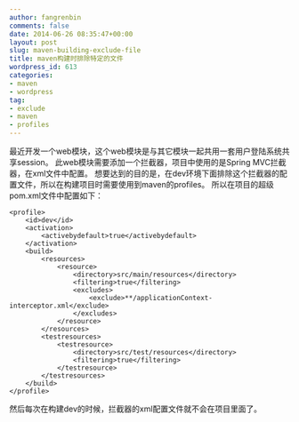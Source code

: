```yaml
---
author: fangrenbin
comments: false
date: 2014-06-26 08:35:47+00:00
layout: post
slug: maven-building-exclude-file
title: maven构建时排除特定的文件
wordpress_id: 613
categories:
- maven
- wordpress
tag:
- exclude
- maven
- profiles
---
```


最近开发一个web模块，这个web模块是与其它模块一起共用一套用户登陆系统共享session。
此web模块需要添加一个拦截器，项目中使用的是Spring MVC拦截器，在xml文件中配置。
想要达到的目的是，在dev环境下面排除这个拦截器的配置文件，所以在构建项目时需要使用到maven的profiles。
所以在项目的超级pom.xml文件中配置如下：

    
    
    <profile>
        <id>dev</id>
        <activation>
            <activebydefault>true</activebydefault>
        </activation>
        <build>
            <resources>
                <resource>
                    <directory>src/main/resources</directory>
                    <filtering>true</filtering>
                    <excludes>
                        <exclude>**/applicationContext-interceptor.xml</exclude>
                    </excludes>
                </resource>
            </resources>
            <testresources>
                <testresource>
                    <directory>src/test/resources</directory>
                    <filtering>true</filtering>
                </testresource>
            </testresources>
        </build>
    </profile>
    


然后每次在构建dev的时候，拦截器的xml配置文件就不会在项目里面了。
